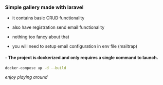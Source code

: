 ### Simple gallery made with laravel

- it contains basic CRUD functionality
- also have registration send email functionality
- nothing too fancy about that 

- you will need to setup email configuration in env file 
(mailtrap)

#### - The project is dockerized and only requires a single command to launch.
```bash
docker-compose up -d --build
```
_enjoy playing around_
